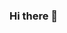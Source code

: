 ### Hi there 👋

<!--
**kahanikaar/kahanikaar** is a ✨ _special_ ✨ repository because its `README.md` (this file) appears on your GitHub profile.

![kahanikaar's github stats](https://github-readme-stats.vercel.app/api?username=kahanikaar&show_icons=true&hide_border=true)


Here are some ideas to get you started:

- 🔭 I’m currently working on ...
- 🌱 I’m currently learning ...
- 👯 I’m looking to collaborate on ...
- 🤔 I’m looking for help with ...
- 💬 Ask me about ...
- 📫 How to reach me: ...
- 😄 Pronouns: ...
- ⚡ Fun fact: ...
-->
